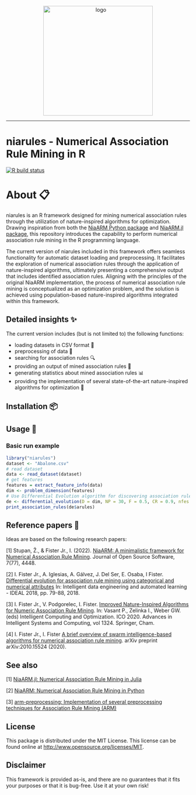 <p align="center">
  <img alt="logo" width="300" src=".github/images/logo.png">
</p>

---

# niarules - Numerical Association Rule Mining in R

[![R build status](https://github.com/firefly-cpp/niarules/workflows/R-CMD-check/badge.svg)](https://github.com/firefly-cpp/niarules/actions?workflow=R-CMD-check)

# About 📋

niarules is an R framework designed for mining numerical association rules through the utilization of nature-inspired algorithms for optimization. Drawing inspiration from both the [NiaARM Python package](https://github.com/firefly-cpp/NiaARM) and [NiaARM.jl package](https://github.com/firefly-cpp/NiaARM.jl), this repository introduces the capability to perform numerical association rule mining in the R programming language.

The current version of niarules included in this framework offers seamless functionality for automatic dataset loading and preprocessing. It facilitates the exploration of numerical association rules through the application of nature-inspired algorithms, ultimately presenting a comprehensive output that includes identified association rules. Aligning with the principles of the original NiaARM implementation, the process of numerical association rule mining is conceptualized as an optimization problem, and the solution is achieved using population-based nature-inspired algorithms integrated within this framework.

## Detailed insights ✨
The current version includes (but is not limited to) the following functions:

- loading datasets in CSV format 📂
- preprocessing of data 🔄
- searching for association rules 🔍
- providing an output of mined association rules 📝
- generating statistics about mined association rules 📊
- providing the implementation of several state-of-the-art nature-inspired algorithms for optimization 🧬

## Installation 📦

## Usage 🚀

### Basic run example

```R
library("niarules")
dataset <- "Abalone.csv"
# read dataset
data <- read_dataset(dataset)
# get features
features = extract_feature_info(data)
dim <- problem_dimension(features)
# Use Differential Evolution algorithm for discovering association rules
de <- differential_evolution(D = dim, NP = 30, F = 0.5, CR = 0.9, nfes = 1000, features, data)
print_association_rules(de$arules)
```
## Reference papers 📄

Ideas are based on the following research papers:

[1] Stupan, Ž., & Fister Jr., I. (2022). [NiaARM: A minimalistic framework for Numerical Association Rule Mining](https://joss.theoj.org/papers/10.21105/joss.04448.pdf). Journal of Open Source Software, 7(77), 4448.

[2] I. Fister Jr., A. Iglesias, A. Gálvez, J. Del Ser, E. Osaba, I Fister. [Differential evolution for association rule mining using categorical and numerical attributes](https://www.iztok-jr-fister.eu/static/publications/231.pdf) In: Intelligent data engineering and automated learning - IDEAL 2018, pp. 79-88, 2018.

[3] I. Fister Jr., V. Podgorelec, I. Fister. [Improved Nature-Inspired Algorithms for Numeric Association Rule Mining](https://link.springer.com/chapter/10.1007/978-3-030-68154-8_19). In: Vasant P., Zelinka I., Weber GW. (eds) Intelligent Computing and Optimization. ICO 2020. Advances in Intelligent Systems and Computing, vol 1324. Springer, Cham.

[4] I. Fister Jr., I. Fister [A brief overview of swarm intelligence-based algorithms for numerical association rule mining](https://arxiv.org/abs/2010.15524). arXiv preprint arXiv:2010.15524 (2020).

## See also

[1] [NiaARM.jl: Numerical Association Rule Mining in Julia](https://github.com/firefly-cpp/NiaARM.jl)

[2] [NiaARM: Numerical Association Rule Mining in Python](https://github.com/firefly-cpp/NiaARM)

[3] [arm-preprocessing: Implementation of several preprocessing techniques for Association Rule Mining (ARM)](https://github.com/firefly-cpp/arm-preprocessing)

## License

This package is distributed under the MIT License. This license can be found online at <http://www.opensource.org/licenses/MIT>.

## Disclaimer

This framework is provided as-is, and there are no guarantees that it fits your purposes or that it is bug-free. Use it at your own risk!
